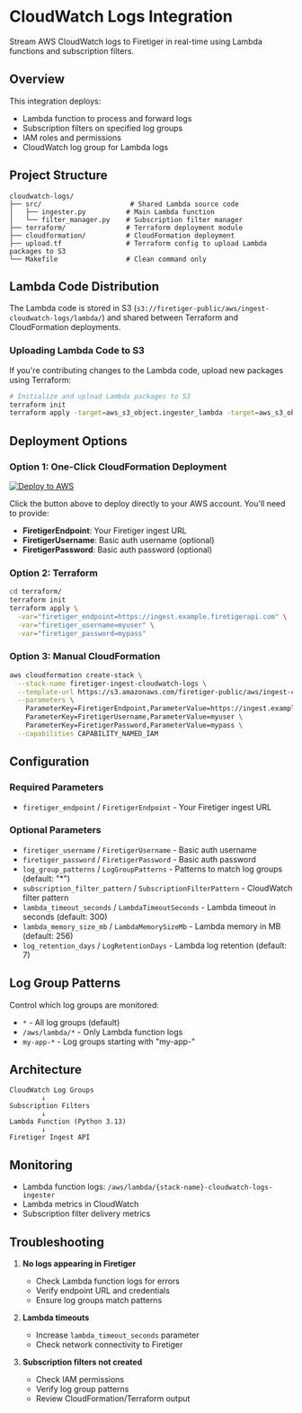 # CloudWatch Logs Integration

Stream AWS CloudWatch logs to Firetiger in real-time using Lambda functions and subscription filters.

## Overview

This integration deploys:
- Lambda function to process and forward logs
- Subscription filters on specified log groups
- IAM roles and permissions
- CloudWatch log group for Lambda logs

## Project Structure

```
cloudwatch-logs/
├── src/                      # Shared Lambda source code
│   ├── ingester.py          # Main Lambda function
│   └── filter_manager.py    # Subscription filter manager
├── terraform/               # Terraform deployment module
├── cloudformation/          # CloudFormation deployment
├── upload.tf                # Terraform config to upload Lambda packages to S3
└── Makefile                 # Clean command only
```

## Lambda Code Distribution

The Lambda code is stored in S3 (`s3://firetiger-public/aws/ingest-cloudwatch-logs/lambda/`) and shared between Terraform and CloudFormation deployments.

### Uploading Lambda Code to S3

If you're contributing changes to the Lambda code, upload new packages using Terraform:

```bash
# Initialize and upload Lambda packages to S3
terraform init
terraform apply -target=aws_s3_object.ingester_lambda -target=aws_s3_object.filter_manager_lambda
```

## Deployment Options

### Option 1: One-Click CloudFormation Deployment

[![Deploy to AWS](https://s3.amazonaws.com/cloudformation-examples/cloudformation-launch-stack.png)](https://console.aws.amazon.com/cloudformation/home#/stacks/create/review?templateURL=https://s3.amazonaws.com/firetiger-public/aws/ingest-cloudwatch-logs/cloudformation-template.yaml&stackName=firetiger-ingest-cloudwatch-logs)

Click the button above to deploy directly to your AWS account. You'll need to provide:
- **FiretigerEndpoint**: Your Firetiger ingest URL
- **FiretigerUsername**: Basic auth username (optional)
- **FiretigerPassword**: Basic auth password (optional)

### Option 2: Terraform

```bash
cd terraform/
terraform init
terraform apply \
  -var="firetiger_endpoint=https://ingest.example.firetigerapi.com" \
  -var="firetiger_username=myuser" \
  -var="firetiger_password=mypass"
```

### Option 3: Manual CloudFormation

```bash
aws cloudformation create-stack \
  --stack-name firetiger-ingest-cloudwatch-logs \
  --template-url https://s3.amazonaws.com/firetiger-public/aws/ingest-cloudwatch-logs/cloudformation-template.yaml \
  --parameters \
    ParameterKey=FiretigerEndpoint,ParameterValue=https://ingest.example.firetigerapi.com \
    ParameterKey=FiretigerUsername,ParameterValue=myuser \
    ParameterKey=FiretigerPassword,ParameterValue=mypass \
  --capabilities CAPABILITY_NAMED_IAM
```

## Configuration

### Required Parameters
- `firetiger_endpoint` / `FiretigerEndpoint` - Your Firetiger ingest URL

### Optional Parameters
- `firetiger_username` / `FiretigerUsername` - Basic auth username
- `firetiger_password` / `FiretigerPassword` - Basic auth password
- `log_group_patterns` / `LogGroupPatterns` - Patterns to match log groups (default: "*")
- `subscription_filter_pattern` / `SubscriptionFilterPattern` - CloudWatch filter pattern
- `lambda_timeout_seconds` / `LambdaTimeoutSeconds` - Lambda timeout in seconds (default: 300)
- `lambda_memory_size_mb` / `LambdaMemorySizeMb` - Lambda memory in MB (default: 256)
- `log_retention_days` / `LogRetentionDays` - Lambda log retention (default: 7)

## Log Group Patterns

Control which log groups are monitored:
- `*` - All log groups (default)
- `/aws/lambda/*` - Only Lambda function logs
- `my-app-*` - Log groups starting with "my-app-"

## Architecture

```
CloudWatch Log Groups
        ↓
Subscription Filters
        ↓
Lambda Function (Python 3.13)
        ↓
Firetiger Ingest API
```

## Monitoring

- Lambda function logs: `/aws/lambda/{stack-name}-cloudwatch-logs-ingester`
- Lambda metrics in CloudWatch
- Subscription filter delivery metrics

## Troubleshooting

1. **No logs appearing in Firetiger**
   - Check Lambda function logs for errors
   - Verify endpoint URL and credentials
   - Ensure log groups match patterns

2. **Lambda timeouts**
   - Increase `lambda_timeout_seconds` parameter
   - Check network connectivity to Firetiger

3. **Subscription filters not created**
   - Check IAM permissions
   - Verify log group patterns
   - Review CloudFormation/Terraform output